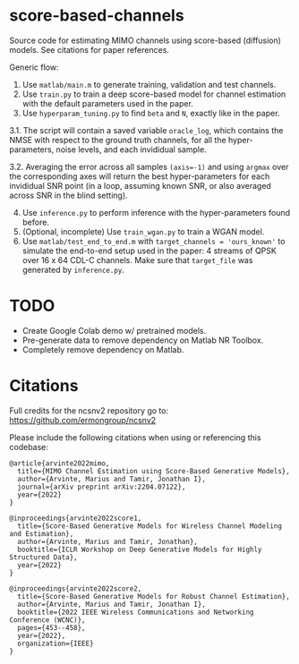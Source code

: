 # score-based-channels
Source code for estimating MIMO channels using score-based (diffusion) models. See citations for paper references.

Generic flow:
1. Use ```matlab/main.m``` to generate training, validation and test channels.
2. Use ```train.py``` to train a deep score-based model for channel estimation with the default parameters used in the paper.
3. Use ```hyperparam_tuning.py``` to find ```beta``` and ```N```, exactly like in the paper.

3.1. The script will contain a saved variable ```oracle_log```, which contains the NMSE with respect to the ground truth channels, for all the hyper-parameters, noise levels, and each invididual sample.

3.2. Averaging the error across all samples ```(axis=-1)``` and using ```argmax``` over the corresponding axes will return the best hyper-parameters for each invididual SNR point (in a loop, assuming known SNR, or also averaged across SNR in the blind setting).

4. Use ```inference.py``` to perform inference with the hyper-parameters found before.
5. (Optional, incomplete) Use ```train_wgan.py``` to train a WGAN model.
6. Use ```matlab/test_end_to_end.m``` with ```target_channels = 'ours_known'``` to simulate the end-to-end setup used in the paper: 4 streams of QPSK over 16 x 64 CDL-C channels. Make sure that ```target_file``` was generated by ```inference.py```.

# TODO
- Create Google Colab demo w/ pretrained models.
- Pre-generate data to remove dependency on Matlab NR Toolbox.
- Completely remove dependency on Matlab.

# Citations
Full credits for the ncsnv2 repository go to: https://github.com/ermongroup/ncsnv2

Please include the following citations when using or referencing this codebase:

```
@article{arvinte2022mimo,
  title={MIMO Channel Estimation using Score-Based Generative Models},
  author={Arvinte, Marius and Tamir, Jonathan I},
  journal={arXiv preprint arXiv:2204.07122},
  year={2022}
}

@inproceedings{arvinte2022score1,
  title={Score-Based Generative Models for Wireless Channel Modeling and Estimation},
  author={Arvinte, Marius and Tamir, Jonathan},
  booktitle={ICLR Workshop on Deep Generative Models for Highly Structured Data},
  year={2022}
}

@inproceedings{arvinte2022score2,
  title={Score-Based Generative Models for Robust Channel Estimation},
  author={Arvinte, Marius and Tamir, Jonathan I},
  booktitle={2022 IEEE Wireless Communications and Networking Conference (WCNC)},
  pages={453--458},
  year={2022},
  organization={IEEE}
}
```
